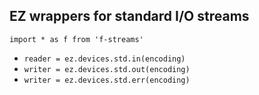 ## EZ wrappers for standard I/O streams

`import * as f from 'f-streams'`

* `reader = ez.devices.std.in(encoding)`  
* `writer = ez.devices.std.out(encoding)`  
* `writer = ez.devices.std.err(encoding)`  
